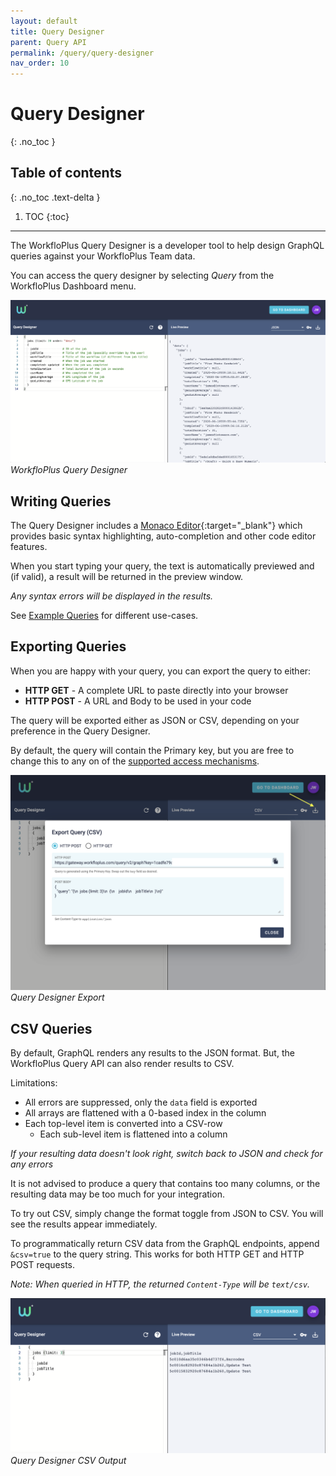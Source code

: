 ```yaml
---
layout: default
title: Query Designer
parent: Query API
permalink: /query/query-designer
nav_order: 10
---
```


# Query Designer
{: .no_toc }

## Table of contents
{: .no_toc .text-delta }

1. TOC
{:toc}

---

The WorkfloPlus Query Designer is a developer tool to help design GraphQL queries against your WorkfloPlus Team data.

You can access the query designer by selecting *Query* from the WorkfloPlus Dashboard menu.

![WorkfloPlus Query Designer](assets/query-designer-1.png)
*WorkfloPlus Query Designer*

## Writing Queries

The Query Designer includes a [Monaco Editor](https://microsoft.github.io/monaco-editor/){:target="_blank"} which provides basic syntax highlighting, auto-completion and other code editor features.

When you start typing your query, the text is automatically previewed and (if valid), a result will be returned in the preview window.

*Any syntax errors will be displayed in the results.*

See [Example Queries](examples) for different use-cases.

## Exporting Queries

When you are happy with your query, you can export the query to either:

- **HTTP GET** - A complete URL to paste directly into your browser
- **HTTP POST** - A URL and Body to be used in your code

The query will be exported either as JSON or CSV, depending on your preference in the Query Designer.

By default, the query will contain the Primary key, but you are free to change this to any on of the [supported access mechanisms](getting-access).

![WorkfloPlus Query Designer](assets/query-designer-export.png)
*Query Designer Export*

## CSV Queries

By default, GraphQL renders any results to the JSON format. But, the WorkfloPlus Query API can also render results to CSV.

Limitations:

- All errors are suppressed, only the `data` field is exported
- All arrays are flattened with a 0-based index in the column
- Each top-level item is converted into a CSV-row
    - Each sub-level item is flattened into a column

*If your resulting data doesn't look right, switch back to JSON and check for any errors*

It is not advised to produce a query that contains too many columns, or the resulting data may be too much for your integration.

To try out CSV, simply change the format toggle from JSON to CSV. You will see the results appear immediately.

To programmatically return CSV data from the GraphQL endpoints, append `&csv=true` to the query string.
This works for both HTTP GET and HTTP POST requests.

*Note: When queried in HTTP, the returned `Content-Type` will be `text/csv`.*

![WorkfloPlus Query Designer](assets/query-designer-csv.png)
*Query Designer CSV Output*